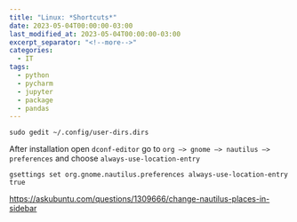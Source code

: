 ```yaml
---
title: "Linux: *Shortcuts*"
date: 2023-05-04T00:00:00-03:00
last_modified_at: 2023-05-04T00:00:00-03:00
excerpt_separator: "<!--more-->"
categories:
  - IT
tags:
  - python
  - pycharm
  - jupyter
  - package
  - pandas
---
```


```
sudo gedit ~/.config/user-dirs.dirs
```

After installation open `dconf-editor` go to `org –> gnome –> nautilus –> preferences` and choose `always-use-location-entry`

```
gsettings set org.gnome.nautilus.preferences always-use-location-entry true
```

https://askubuntu.com/questions/1309666/change-nautilus-places-in-sidebar
